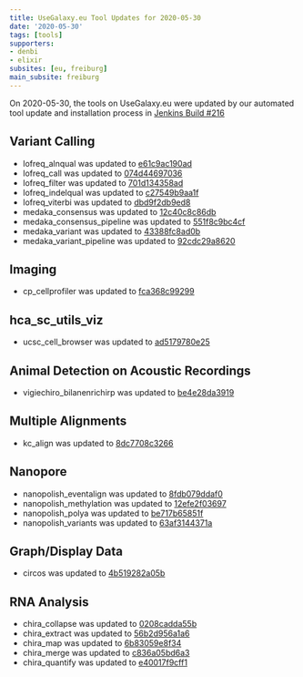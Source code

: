 ```yaml
---
title: UseGalaxy.eu Tool Updates for 2020-05-30
date: '2020-05-30'
tags: [tools]
supporters:
- denbi
- elixir
subsites: [eu, freiburg]
main_subsite: freiburg
---
```


On 2020-05-30, the tools on UseGalaxy.eu were updated by our automated tool update and installation process in [Jenkins Build #216](https://build.galaxyproject.eu/job/usegalaxy-eu/job/install-tools/#216/)


## Variant Calling

- lofreq_alnqual was updated to [e61c9ac190ad](https://toolshed.g2.bx.psu.edu/view/iuc/lofreq_alnqual/e61c9ac190ad)
- lofreq_call was updated to [074d44697036](https://toolshed.g2.bx.psu.edu/view/iuc/lofreq_call/074d44697036)
- lofreq_filter was updated to [701d134358ad](https://toolshed.g2.bx.psu.edu/view/iuc/lofreq_filter/701d134358ad)
- lofreq_indelqual was updated to [c27549b9aa1f](https://toolshed.g2.bx.psu.edu/view/iuc/lofreq_indelqual/c27549b9aa1f)
- lofreq_viterbi was updated to [dbd9f2db9ed8](https://toolshed.g2.bx.psu.edu/view/iuc/lofreq_viterbi/dbd9f2db9ed8)
- medaka_consensus was updated to [12c40c8c86db](https://toolshed.g2.bx.psu.edu/view/iuc/medaka_consensus/12c40c8c86db)
- medaka_consensus_pipeline was updated to [551f8c9bc4cf](https://toolshed.g2.bx.psu.edu/view/iuc/medaka_consensus_pipeline/551f8c9bc4cf)
- medaka_variant was updated to [43388fc8ad0b](https://toolshed.g2.bx.psu.edu/view/iuc/medaka_variant/43388fc8ad0b)
- medaka_variant_pipeline was updated to [92cdc29a8620](https://toolshed.g2.bx.psu.edu/view/iuc/medaka_variant_pipeline/92cdc29a8620)

## Imaging

- cp_cellprofiler was updated to [fca368c99299](https://toolshed.g2.bx.psu.edu/view/bgruening/cp_cellprofiler/fca368c99299)

## hca_sc_utils_viz

- ucsc_cell_browser was updated to [ad5179780e25](https://toolshed.g2.bx.psu.edu/view/ebi-gxa/ucsc_cell_browser/ad5179780e25)

## Animal Detection on Acoustic Recordings

- vigiechiro_bilanenrichirp was updated to [be4e28da3919](https://toolshed.g2.bx.psu.edu/view/ecology/vigiechiro_bilanenrichirp/be4e28da3919)

## Multiple Alignments

- kc_align was updated to [8dc7708c3266](https://toolshed.g2.bx.psu.edu/view/iuc/kc_align/8dc7708c3266)

## Nanopore

- nanopolish_eventalign was updated to [8fdb079ddaf0](https://toolshed.g2.bx.psu.edu/view/bgruening/nanopolish_eventalign/8fdb079ddaf0)
- nanopolish_methylation was updated to [12efe2f03697](https://toolshed.g2.bx.psu.edu/view/bgruening/nanopolish_methylation/12efe2f03697)
- nanopolish_polya was updated to [be717b65851f](https://toolshed.g2.bx.psu.edu/view/bgruening/nanopolish_polya/be717b65851f)
- nanopolish_variants was updated to [63af3144371a](https://toolshed.g2.bx.psu.edu/view/bgruening/nanopolish_variants/63af3144371a)

## Graph/Display Data

- circos was updated to [4b519282a05b](https://toolshed.g2.bx.psu.edu/view/iuc/circos/4b519282a05b)

## RNA Analysis

- chira_collapse was updated to [0208cadda55b](https://toolshed.g2.bx.psu.edu/view/iuc/chira_collapse/0208cadda55b)
- chira_extract was updated to [56b2d956a1a6](https://toolshed.g2.bx.psu.edu/view/iuc/chira_extract/56b2d956a1a6)
- chira_map was updated to [6b83059e8f34](https://toolshed.g2.bx.psu.edu/view/iuc/chira_map/6b83059e8f34)
- chira_merge was updated to [c836a05bd6a3](https://toolshed.g2.bx.psu.edu/view/iuc/chira_merge/c836a05bd6a3)
- chira_quantify was updated to [e40017f9cff1](https://toolshed.g2.bx.psu.edu/view/iuc/chira_quantify/e40017f9cff1)


